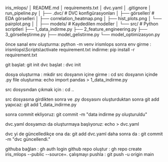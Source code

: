 iris_mlops/
│   README.md
│   requirements.txt
│   dvc.yaml
│   .gitignore
│   run_pipeline.py
│
├── .dvc/                 # DVC konfigürasyonları
│
├── görseller/            # EDA görselleri
│   ├── correlation_heatmap.png
│   ├── hist_plots.png
│   └── pairplot.png
│
│
├── models/               # Kaydedilen modeller
│
└── src/                  # Python scriptleri
    ├── 1_data_indirme.py
    ├── 2_feature_engineering.py
    ├── 3_görselleştirme.py
    ├── model_gelistirme.py
    └── model_optimizasyon.py













önce sanal env oluşturma: python -m venv irismlops
sonra env girme : irismlops\Scripts\activate
requirement.txt indirme: pip install -r requirement.txt

git başlat: git init
dvc başlat : dvc init

dosya oluşturma : mkdir src
dosyanın içine girme : cd src
dosyanın içinde .py file oluşturma: echo import pandas > 1_data_indirme.py

src dosysından çıkmak için : cd ..

src dosyasına girdikten sonra ve .py dosyasını oluşturduktan sonra git add yapıcaz: git add 1_data_indirme.py

sonra commit ekliyoruz: git commit -m "data indirme py oluşturuldu" 

dvc.yaml dosyamızı da oluşturmaya başlıyoruz:
echo > dvc.yaml

dvc yi de güncelledikçe ona da: git add dvc.yaml
daha sonra da : git commit -m "dvc güncellendi."

githuba bağlan : gh auth login
github repo oluştur : gh repo create iris_mlops --public --source=.
çalışmayı pushla : git push -u origin main




